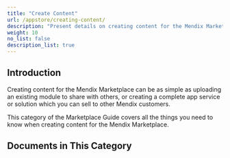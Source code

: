 ```yaml
---
title: "Create Content"
url: /appstore/creating-content/
description: "Present details on creating content for the Mendix Marketplace."
weight: 10
no_list: false
description_list: true
---
```


## Introduction

Creating content for the Mendix Marketplace can be as simple as uploading an existing module to share with others, or creating a complete app service or solution which you can sell to other Mendix customers.

This category of the Marketplace Guide covers all the things you need to know when creating content for the Mendix Marketplace.

## Documents in This Category
